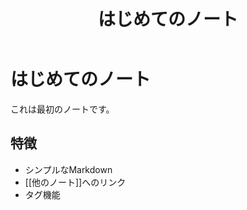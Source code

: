 ﻿---
title: はじめてのノート
tags: [sample]
---

# はじめてのノート

これは最初のノートです。

## 特徴
- シンプルなMarkdown
- [[他のノート]]へのリンク
- タグ機能
